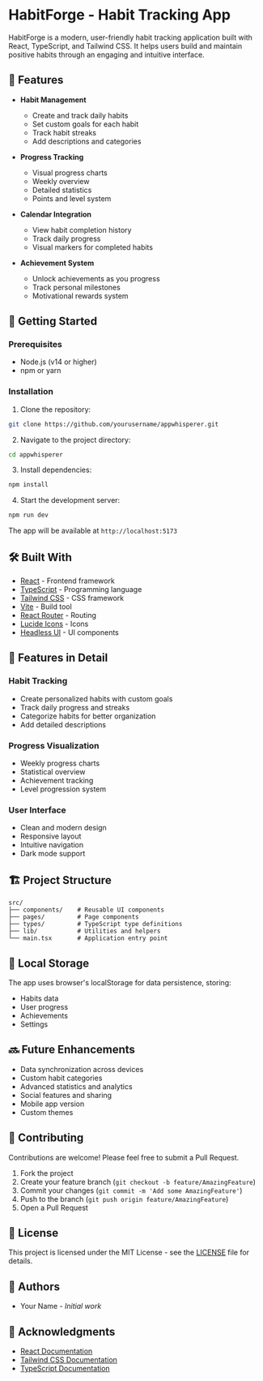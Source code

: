 # HabitForge - Habit Tracking App

HabitForge is a modern, user-friendly habit tracking application built with React, TypeScript, and Tailwind CSS. It helps users build and maintain positive habits through an engaging and intuitive interface.

## 🌟 Features

- **Habit Management**
  - Create and track daily habits
  - Set custom goals for each habit
  - Track habit streaks
  - Add descriptions and categories

- **Progress Tracking**
  - Visual progress charts
  - Weekly overview
  - Detailed statistics
  - Points and level system

- **Calendar Integration**
  - View habit completion history
  - Track daily progress
  - Visual markers for completed habits

- **Achievement System**
  - Unlock achievements as you progress
  - Track personal milestones
  - Motivational rewards system

## 🚀 Getting Started

### Prerequisites

- Node.js (v14 or higher)
- npm or yarn

### Installation

1. Clone the repository:
```bash
git clone https://github.com/yourusername/appwhisperer.git
```

2. Navigate to the project directory:
```bash
cd appwhisperer
```

3. Install dependencies:
```bash
npm install
```

4. Start the development server:
```bash
npm run dev
```

The app will be available at `http://localhost:5173`

## 🛠️ Built With

- [React](https://reactjs.org/) - Frontend framework
- [TypeScript](https://www.typescriptlang.org/) - Programming language
- [Tailwind CSS](https://tailwindcss.com/) - CSS framework
- [Vite](https://vitejs.dev/) - Build tool
- [React Router](https://reactrouter.com/) - Routing
- [Lucide Icons](https://lucide.dev/) - Icons
- [Headless UI](https://headlessui.dev/) - UI components

## 📱 Features in Detail

### Habit Tracking
- Create personalized habits with custom goals
- Track daily progress and streaks
- Categorize habits for better organization
- Add detailed descriptions

### Progress Visualization
- Weekly progress charts
- Statistical overview
- Achievement tracking
- Level progression system

### User Interface
- Clean and modern design
- Responsive layout
- Intuitive navigation
- Dark mode support

## 🏗️ Project Structure

```
src/
├── components/    # Reusable UI components
├── pages/         # Page components
├── types/         # TypeScript type definitions
├── lib/           # Utilities and helpers
└── main.tsx       # Application entry point
```

## 💾 Local Storage

The app uses browser's localStorage for data persistence, storing:
- Habits data
- User progress
- Achievements
- Settings

## 🔜 Future Enhancements

- Data synchronization across devices
- Custom habit categories
- Advanced statistics and analytics
- Social features and sharing
- Mobile app version
- Custom themes

## 🤝 Contributing

Contributions are welcome! Please feel free to submit a Pull Request.

1. Fork the project
2. Create your feature branch (`git checkout -b feature/AmazingFeature`)
3. Commit your changes (`git commit -m 'Add some AmazingFeature'`)
4. Push to the branch (`git push origin feature/AmazingFeature`)
5. Open a Pull Request

## 📝 License

This project is licensed under the MIT License - see the [LICENSE](LICENSE) file for details.

## 👥 Authors

- Your Name - *Initial work*

## 🙏 Acknowledgments

- [React Documentation](https://reactjs.org/docs)
- [Tailwind CSS Documentation](https://tailwindcss.com/docs)
- [TypeScript Documentation](https://www.typescriptlang.org/docs)